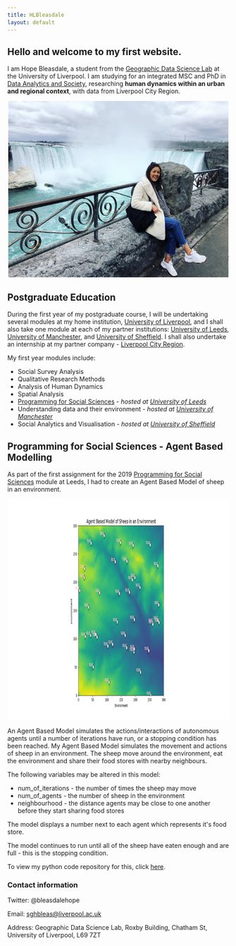 ```yaml
---
title: HLBleasdale
layout: default
---
```


## Hello and welcome to my first website.

I am Hope Bleasdale, a student from the [Geographic Data Science Lab](https://www.liverpool.ac.uk/geographic-data-science/) at the University of Liverpool. I am studying for an integrated MSC and PhD in [Data Analytics and Society](https://datacdt.org/), researching **human dynamics within an urban and regional context**, with data from Liverpool City Region. 

<p align="center">
  <img width="500" height="400" src="IMG_4216[3751].jpg">
</p>

## Postgraduate Education 

During the first year of my postgraduate course, I will be undertaking several modules at my home institution, [University of Liverpool](https://www.liverpool.ac.uk/),
and I shall also take one module at each of my partner institutions: [University of Leeds](http://www.leeds.ac.uk/), [University of Manchester](https://www.manchester.ac.uk),
and [University of Sheffield](https://www.sheffield.ac.uk/). I shall also undertake an internship at my partner company - [Liverpool City Region](https://www.liverpoolcityregion-ca.gov.uk/).

My first year modules include:

* Social Survey Analysis 
* Qualitative Research Methods 
* Analysis of Human Dynamics 
* Spatial Analysis 
* [Programming for Social Sciences](https://www.geog.leeds.ac.uk/courses/computing/study/core-python-phd/) - *hosted at [University of Leeds](http://www.leeds.ac.uk/)*
* Understanding data and their environment - *hosted at [University of Manchester](https://www.manchester.ac.uk)*
* Social Analytics and Visualisation - *hosted at [University of Sheffield](https://www.sheffield.ac.uk/)*

## Programming for Social Sciences - Agent Based Modelling 

As part of the first assignment for the 2019 [Programming for Social Sciences](https://www.geog.leeds.ac.uk/courses/computing/study/core-python-phd/) module at Leeds, I had to create an Agent Based Model of sheep in an environment.

<p align="center">
  <img width="1100" height="500" src="Figure_ABM.png">
</p>

An Agent Based Model simulates the actions/interactions of autonomous agents until a number of iterations have run, or a stopping condition has been reached. My Agent Based Model simulates the movement and actions of sheep in an environment. The sheep move around the environment, eat the environment and share their food stores with nearby neighbours. 

The following variables may be altered in this model:
* num_of_iterations - the number of times the sheep may move
* num_of_agents - the number of sheep in the environment 
* neighbourhood - the distance agents may be close to one another before they start sharing food stores

The model displays a number next to each agent which represents it's food store.

The model continues to run until all of the sheep have eaten enough and are full - this is the stopping condition. 

To view my python code repository for this, click [here](https://github.com/Hlbleasdale/Leeds-Geog-5995). 

### Contact information

Twitter: @bleasdalehope

Email: sghbleas@liverpool.ac.uk

Address: Geographic Data Science Lab, Roxby Building, Chatham St, University of Liverpool, L69 7ZT
